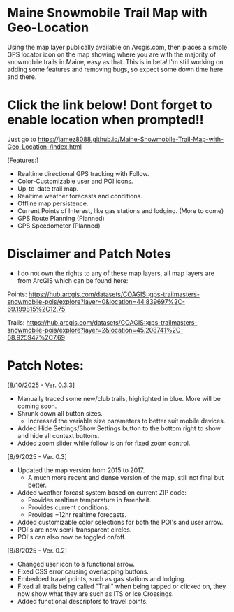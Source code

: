 # Maine Snowmobile Trail Map with Geo-Location
Using the map layer publically available on Arcgis.com, then places a simple GPS locator icon on the map showing where you are with the majority of snowmobile trails in Maine, easy as that. 
This is in beta! I'm still working on adding some features and removing bugs, so expect some down time here and there.  
# Click the link below! Dont forget to enable location when prompted!!
Just go to https://jamez8088.github.io/Maine-Snowmobile-Trail-Map-with-Geo-Location-/index.html

[Features:]
- Realtime directional GPS tracking with Follow.
- Color-Customizable user and POI icons.
- Up-to-date trail map.
- Realtime weather forecasts and conditions.
- Offline map persistence.
- Current Points of Interest, like gas stations and lodging. (More to come)
- GPS Route Planning (Planned)
- GPS Speedometer (Planned)

# Disclaimer and Patch Notes

- I do not own the rights to any of these map layers, all map layers are from ArcGIS which can be found here: 

Points: https://hub.arcgis.com/datasets/COAGIS::gps-trailmasters-snowmobile-pois/explore?layer=0&location=44.839697%2C-69.199815%2C12.75

Trails: https://hub.arcgis.com/datasets/COAGIS::gps-trailmasters-snowmobile-pois/explore?layer=2&location=45.208741%2C-68.925947%2C7.69

# Patch Notes:
[8/10/2025 - Ver. 0.3.3]
- Manually traced some new/club trails, highlighted in blue. More will be coming soon.
- Shrunk down all button sizes.
   - Increased the variable size parameters to better suit mobile devices.
- Added Hide Settings/Show Settings button to the bottom right to show and hide all context buttons.
- Added zoom slider while follow is on for fixed zoom control. 

[8/9/2025 - Ver. 0.3]
  - Updated the map version from 2015 to 2017.
      - A much more recent and dense version of the map, still not final but better.
  - Added weather forcast system based on current ZIP code:
      - Provides realtime temperature in farenheit.
      - Provides current conditions.
      - Provides +12hr realtime forecasts.
  - Added customizable color selections for both the POI's and user arrow.
  - POI's are now semi-transparent circles.
  - POI's can also now be toggled on/off.


 
[8/8/2025 - Ver. 0.2] 
  - Changed user icon to a functional arrow.
  - Fixed CSS error causing overlapping buttons.
  - Embedded travel points, such as gas stations and lodging.
  - Fixed all trails being called "Trail" when being tapped or clicked on, they now show what they are such as ITS or Ice Crossings.
  - Added functional descriptors to travel points.
